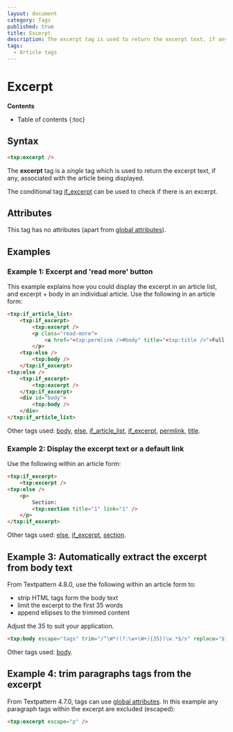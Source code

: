 ```yaml
---
layout: document
category: Tags
published: true
title: Excerpt
description: The excerpt tag is used to return the excerpt text, if any, associated with the article being displayed.
tags:
  - Article tags
---
```


# Excerpt

**Contents**

* Table of contents
{:toc}

## Syntax

~~~ html
<txp:excerpt />
~~~

The **excerpt** tag is a *single* tag which is used to return the excerpt text, if any, associated with the article being displayed.

The conditional tag [if_excerpt](/tags/if_excerpt) can be used to check if there is an excerpt.

## Attributes

This tag has no attributes (apart from [global attributes](https://docs.textpattern.com/tags/learning/#global-attributes)).

## Examples

### Example 1: Excerpt and 'read more' button

This example explains how you could display the excerpt in an article list, and excerpt + body in an individual article. Use the following in an article form:

~~~ html
<txp:if_article_list>
    <txp:if_excerpt>
        <txp:excerpt />
        <p class="read-more">
            <a href="<txp:permlink />#body" title="<txp:title />">Full article</a>
        </p>
    <txp:else />
        <txp:body />
    </txp:if_excerpt>
<txp:else />
    <txp:if_excerpt>
        <txp:excerpt />
    </txp:if_excerpt>
    <div id="body">
        <txp:body />
    </div>
</txp:if_article_list>
~~~

Other tags used: [body](/tags/body), [else](/tags/else), [if_article_list](/tags/if_article_list), [if_excerpt](/tags/if_excerpt), [permlink](/tags/permlink), [title](/tags/title).

### Example 2: Display the excerpt text or a default link

Use the following within an article form:

~~~ html
<txp:if_excerpt>
    <txp:excerpt />
<txp:else />
    <p>
        Section:
        <txp:section title="1" link="1" />
    </p>
</txp:if_excerpt>
~~~

Other tags used: [else](/tags/else), [if_excerpt](/tags/if_excerpt), [section](/tags/section).

## Example 3: Automatically extract the excerpt from body text

From Textpattern 4.8.0, use the following within an article form to:

* strip HTML tags form the body text
* limit the excerpt to the first 35 words
* append ellipses to the trimmed content

Adjust the 35 to suit your application.

~~~ html
<txp:body escape="tags" trim="/^\W*((?:\w+\W+){35})\w.*$/s" replace="$1&hellip;" />
~~~

Other tags used: [body](/tags/body).

## Example 4: trim paragraphs tags from the excerpt

From Textpattern 4.7.0, tags can use [global attributes](/tags/learning/#global-attributes). In this example any paragraph tags within the excerpt are excluded (escaped):

~~~ html
<txp:excerpt escape="p" />
~~~
